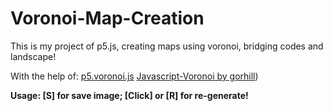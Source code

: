 # Voronoi-Map-Creation
This is my project of p5.js, creating maps using voronoi, bridging codes and landscape!

With the help of:
[p5.voronoi.js](https://github.com/Dozed12/p5.voronoi)
[Javascript-Voronoi by gorhill](https://github.com/gorhill/Javascript-Voronoi))

**Usage: [S] for save image; [Click] or [R] for re-generate!**
